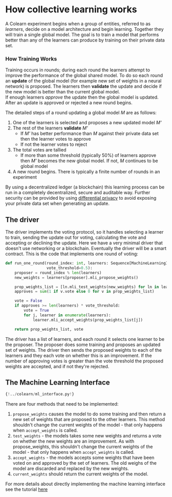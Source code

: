 # How collective learning works
A Colearn experiment begins when a group of entities, referred to as  *learners*, decide on a model architecture and begin learning. Together they will train a single global model. The goal is to train a model that performs better than any of the learners can produce by training on their private data set. 

### How Training Works

Training occurs in rounds; during each round the learners attempt to improve the performance of the global shared model. 
To do so each round an **update** of the global model (for example new set of weights in a neural network) is proposed. 
The learners then **validate** the update and decide if the new model is better than the current global model.  
If enough learners *approve* the update then the global model is updated. After an update is approved or rejected a new round begins. 

The detailed steps of a round updating a global model *M* are as follows:

1. One of the learners is selected and proposes a new updated model *M'*
2. The rest of the learners **validate** *M'*
   - If *M'* has better performance than *M* against their private data set then the learner votes to approve
   - If not the learner votes to reject
3. The total votes are tallied
   - If more than some threshold (typically 50%) of learners approve then *M'* becomes the new global model. If not, *M* continues to be global model
4. A new round begins. There is typically a finite number of rounds in an experiment

By using a decentralized ledger (a blockchain) this learning process can be run in a completely decentralized, secure and auditable way. Further security can be provided by using [differential privacy](https://en.wikipedia.org/wiki/Differential_privacy) to avoid exposing your private data set when generating an update.


## The driver
The driver implements the voting protocol, so it handles selecting a learner to train, 
sending the update out for voting, calculating the vote and accepting or declining the update. 
Here we have a very minimal driver that doesn't use networking or a blockchain. Eventually the driver will be a smart contract. 
This is the code that implements one round of voting:

```python
def run_one_round(round_index: int, learners: Sequence[MachineLearningInterface],
                  vote_threshold=0.5):
    proposer = round_index % len(learners)
    new_weights = learners[proposer].mli_propose_weights()

    prop_weights_list = [ln.mli_test_weights(new_weights) for ln in learners]
    approves = sum(1 if v.vote else 0 for v in prop_weights_list)

    vote = False
    if approves >= len(learners) * vote_threshold:
        vote = True
        for j, learner in enumerate(learners):
            learner.mli_accept_weights(prop_weights_list[j])

    return prop_weights_list, vote
```
The driver has a list of learners, and each round it selects one learner to be the proposer.
The proposer does some training and proposes an updated set of weights.
The driver then sends the proposed weights to each of the learners and they each vote on whether this is an improvement.
If the number of approving votes is greater than the vote threshold the proposed weights are accepted, and if not they're rejected.


## The Machine Learning Interface
```Python 
{!../colearn/ml_interface.py!} 
```
There are four methods that need to be implemented:

1. `propose_weights` causes the model to do some training and then return a
   new set of weights that are proposed to the other learners. 
   This method shouldn't change the current weights of the model - that
   only happens when `accept_weights` is called.
2. `test_weights` - the models takes some new weights and returns a vote on whether the new weights are an improvement. 
   As with propose_weights, this shouldn't change the current weights of the model - 
   that only happens when `accept_weights` is called.
3. `accept_weights` - the models accepts some weights that have been voted on and approved by the set of learners. 
    The old weighs of the model are discarded and replaced by the new weights.
4. `current_weights` should return the current weights of the model.

For more details about directly implementing the machine learning interface
see the tutorial [here](./intro_tutorial_mli.md)
